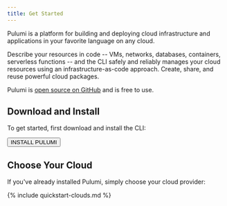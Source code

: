 ```yaml
---
title: Get Started
---
```


Pulumi is a platform for building and deploying cloud infrastructure and applications in your favorite language on any
cloud.

Describe your resources in code -- VMs, networks, databases, containers, serverless functions --
and the CLI safely and reliably manages your cloud resources using an infrastructure-as-code approach.
Create, share, and reuse powerful cloud packages.

Pulumi is [open source on GitHub](https://github.com/pulumi/pulumi) and is free to use.

## Download and Install

To get started, first download and install the CLI:

<a href="install.html"><button class="button primary small">INSTALL PULUMI</button></a>

## Choose Your Cloud

If you've already installed Pulumi, simply choose your cloud provider:

{% include quickstart-clouds.md %}

<!--TODO: use cases, competition -->
